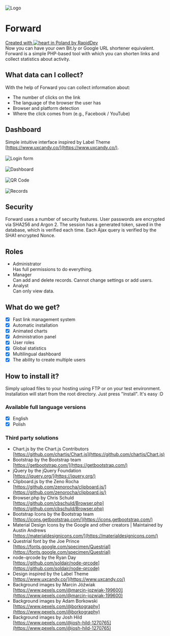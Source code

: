 ![Logo](https://github.com/rapiddev/Forward/blob/master/public/img/forward-logo-bk.png?raw=true)

# Forward

[Created with ![heart](http://i.imgur.com/oXJmdtz.gif) in Poland by RapidDev](https://rdev.cc/)<br />
Now you can have your own Bit.ly or Google URL shortener equivalent.
Forward is a simple PHP-based tool with which you can shorten links and collect statistics about activity.

## What data can I collect?

With the help of Forward you can collect information about:

- The number of clicks on the link
- The language of the browser the user has
- Browser and platform detection
- Where the click comes from (e.g., Facebook / YouTube)

## Dashboard

Simple intuitive interface inspired by Label Theme [https://www.uxcandy.co/](https://www.uxcandy.co/).
<br/><br/>
![Login form](https://github.com/rapiddev/Forward/blob/master/public/img/forward-screen-1.png?raw=true)
<br/><br/>
![Dashboard](https://github.com/rapiddev/Forward/blob/master/public/img/forward-screen-2.png?raw=true)
<br/><br/>
![QR Code](https://github.com/rapiddev/Forward/blob/master/public/img/forward-screen-3.png?raw=true)
<br/><br/>
![Records](https://github.com/rapiddev/Forward/blob/master/public/img/forward-screen-4.png?raw=true)

## Security

Forward uses a number of security features. User passwords are encrypted via SHA256 and Argon 2.
The session has a generated token, saved in the database, which is verified each time.
Each Ajax query is verified by the SHA1 encrypted Nonce.

## Roles

- Administrator<br/>Has full permissions to do everything.
- Manager<br/>Can add and delete records. Cannot change settings or add users.
- Analyst<br/>Can only view data.

## What do we get?

- [x] Fast link management system
- [x] Automatic installation
- [x] Animated charts
- [x] Administration panel
- [x] User roles
- [x] Global statistics
- [x] Multilingual dashboard
- [x] The ability to create multiple users

## How to install it?

Simply upload files to your hosting using FTP or on your test environment. Installation will start from the root directory.
Just press "Install". It's easy :D

### Available full language versions

- [x] English
- [x] Polish

### Third party solutions

- Chart.js by the Chart.js Contributors<br/>[https://github.com/chartjs/Chart.js](https://github.com/chartjs/Chart.js)
- Bootstrap by the Bootstrap team<br/>[https://getbootstrap.com/](https://getbootstrap.com/)
- jQuery by the jQuery Foundation<br/>[https://jquery.org/](https://jquery.org/)
- Clipboard.js by the Zeno Rocha<br/>[https://github.com/zenorocha/clipboard.js/](https://github.com/zenorocha/clipboard.js/)
- Browser.php by Chris Schuld<br/>[https://github.com/cbschuld/Browser.php](https://github.com/cbschuld/Browser.php)
- Bootstrap Icons by the Bootstrap team<br/>[https://icons.getbootstrap.com/](https://icons.getbootstrap.com/)
- Material Design Icons by the Google and other creators | Maintained by Austin Andrews<br/>[https://materialdesignicons.com/](https://materialdesignicons.com/)
- Questrial font by the Joe Prince<br/>[https://fonts.google.com/specimen/Questrial](https://fonts.google.com/specimen/Questrial)
- node-qrcode by the Ryan Day<br/>[https://github.com/soldair/node-qrcode](https://github.com/soldair/node-qrcode)
- Design inspired by the Label Theme<br/>[https://www.uxcandy.co/](https://www.uxcandy.co/)
- Background images by Marcin Jóźwiak<br/>[https://www.pexels.com/@marcin-jozwiak-199600](https://www.pexels.com/@marcin-jozwiak-199600)
- Background images by Adam Borkowski<br/>[https://www.pexels.com/@borkography](https://www.pexels.com/@borkography)
- Background images by Josh Hild<br/>[https://www.pexels.com/@josh-hild-1270765](https://www.pexels.com/@josh-hild-1270765)
